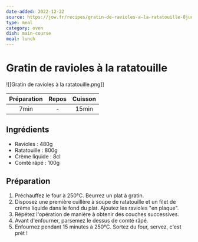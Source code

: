 ```yaml
---
date-added: 2022-12-22
source: https://jow.fr/recipes/gratin-de-ravioles-a-la-ratatouille-8juqfvmykslskvjk0rh1
type: meal
category: oven
dish: main-course
meal: lunch
---
```


# Gratin de ravioles à la ratatouille

![[Gratin de ravioles à la ratatouille.png]]

| Préparation | Repos | Cuisson |
|:-----------:|:-----:|:-------:|
|    7min     |   -   |  15min  |

## Ingrédients

- Ravioles : 480g
- Ratatouille : 800g
- Crème liquide : 8cl
- Comté râpé : 100g

## Préparation

1. Préchauffez le four à 250°C. Beurrez un plat à gratin.
2. Disposez une première cuillère à soupe de ratatouille et un filet de crème liquide dans le fond du plat. Ajoutez les ravioles "en plaque".
3. Répétez l'opération de manière à obtenir des couches successives.
4. Avant d'enfourner, parsemez le dessus de comté râpé.
5. Enfournez pendant 15 minutes à 250°C. Sortez du four, servez, c'est prêt !
